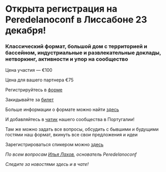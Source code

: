 # Открыта регистрация на **Peredelanoconf** в Лиссабоне 23 декабря! 

### Классический формат, большой дом с территорией и бассейном, индустриальные и развлекательные доклады, нетворкинг, активности и упор на сообщество

Цена участия — €100

Цена для вашего партнера €75

Регистрируйтесь в [форме](https://docs.google.com/forms/d/1kYPFTEDzFdbzmgANcWtVDdVG-_g3xAl3hqtNApiSpP4)

Закидывайте за [билет](/./guides/how-to-pay.md)


Больше информации о формате можно найти [здесь](/./confs/standard.md)

И добавляйтесь в [чатик](https://t.me/peredelanoconflisbon) нашего сообщества в Португалии! 

Там же можно задать все вопросы, обсудить с бывшими и будущими гостями наш формат, вкинуть все свои предложения и идеи

Зарегистрироваться спикером можно [здесь](/./guides/tech-speech.md)

_По всем вопросам [Илья Лахов](https://t.me/ilakhov), основатель Peredelanoconf_

_Следите за новостями здесь и в чате!_
